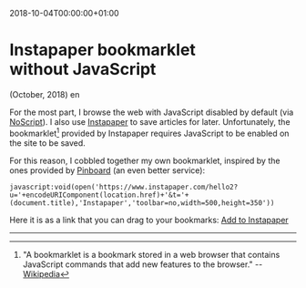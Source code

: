 
2018-10-04T00:00:00+01:00
# Instapaper bookmarklet without JavaScript
(October, 2018)
en

For the most part, I browse the web with JavaScript disabled by
default (via [NoScript][n]).  I also use [Instapaper][i]
to save articles for later.  Unfortunately, the bookmarklet[^b]
provided by Instapaper requires JavaScript to be enabled on the
site to be saved.

For this reason, I cobbled together my own bookmarklet, inspired
by the ones provided by [Pinboard][p] (an even better service):

    javascript:void(open('https://www.instapaper.com/hello2?u='+encodeURIComponent(location.href)+'&t='+(document.title),'Instapaper','toolbar=no,width=500,height=350'))

Here it is as a link that you can drag to your bookmarks:
<a href="javascript:void(open('https://www.instapaper.com/hello2?u='+encodeURIComponent(location.href)+'&t='+(document.title),'Instapaper','toolbar=no,width=500,height=350'))">Add to Instapaper</a>

***

[^b]: "A bookmarklet is a bookmark stored in a web browser that contains JavaScript commands that add new features to the browser." -- [Wikipedia][w]

[n]: https://noscript.net
[i]: https://instapaper.com
[p]: https://pinboard.in
[w]: https://en.wikipedia.org/wiki/Bookmarklet
